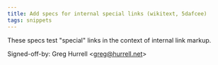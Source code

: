```yaml
---
title: Add specs for internal special links (wikitext, 5dafcee)
tags: snippets
---
```


These specs test "special" links in the context of internal link markup.

Signed-off-by: Greg Hurrell &lt;greg@hurrell.net&gt;
